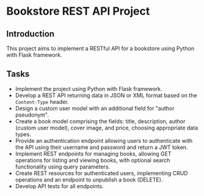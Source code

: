 # Bookstore REST API Project

## Introduction
This project aims to implement a RESTful API for a bookstore using Python with Flask framework. 

## Tasks
- Implement the project using Python with Flask framework.
- Develop a REST API returning data in JSON or XML format based on the `Content-Type` header.
- Design a custom user model with an additional field for "author pseudonym".
- Create a book model comprising the fields: title, description, author (custom user model), cover image, and price, choosing appropriate data types.
- Provide an authentication endpoint allowing users to authenticate with the API using their username and password and return a JWT token.
- Implement REST endpoints for managing books, allowing GET operations for listing and viewing books, with optional search functionality using query parameters.
- Create REST resources for authenticated users, implementing CRUD operations and an endpoint to unpublish a book (DELETE).
- Develop API tests for all endpoints.